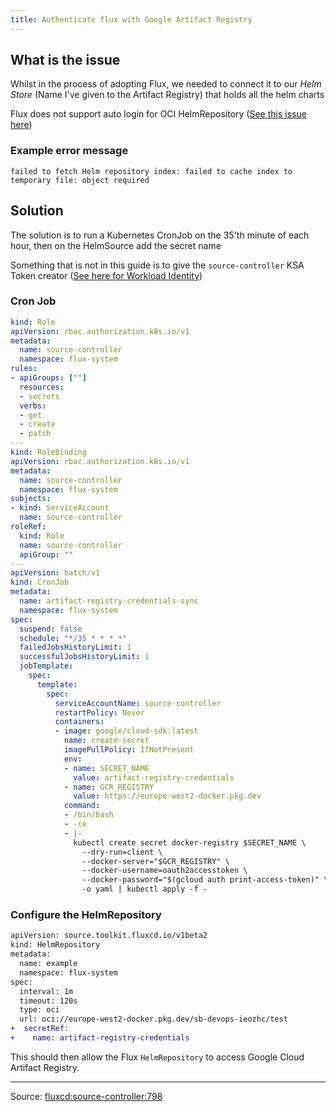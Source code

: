 ```yaml
---
title: Authenticate flux with Google Artifact Registry
---
```


## What is the issue

Whilst in the process of adopting Flux, we needed to connect it to our _Helm Store_ (Name I've given to the Artifact Registry)
that holds all the helm charts

Flux does not support auto login for OCI HelmRepository ([See this issue here](https://github.com/fluxcd/source-controller/issues/798#issuecomment-1167816216))


### Example error message

```text
failed to fetch Helm repository index: failed to cache index to temporary file: object required
```

## Solution

The solution is to run a Kubernetes CronJob on the 35'th minute of each hour, then on the HelmSource add the secret name

Something that is not in this guide is to give the `source-controller` KSA Token creator ([See here for Workload Identity](../gke/configure-gke-workload-identity.md))

### Cron Job

```yaml
kind: Role
apiVersion: rbac.authorization.k8s.io/v1
metadata:
  name: source-controller
  namespace: flux-system
rules:
- apiGroups: [""]
  resources:
  - secrets
  verbs:
  - get
  - create
  - patch
---
kind: RoleBinding
apiVersion: rbac.authorization.k8s.io/v1
metadata:
  name: source-controller
  namespace: flux-system
subjects:
- kind: ServiceAccount
  name: source-controller
roleRef:
  kind: Role
  name: source-controller
  apiGroup: ""
---
apiVersion: batch/v1
kind: CronJob
metadata:
  name: artifact-registry-credentials-sync
  namespace: flux-system
spec:
  suspend: false
  schedule: "*/35 * * * *"
  failedJobsHistoryLimit: 1
  successfulJobsHistoryLimit: 1
  jobTemplate:
    spec:
      template:
        spec:
          serviceAccountName: source-controller
          restartPolicy: Never
          containers:
          - image: google/cloud-sdk:latest
            name: create-secret
            imagePullPolicy: IfNotPresent
            env:
            - name: SECRET_NAME
              value: artifact-registry-credentials
            - name: GCR_REGISTRY
              value: https://europe-west2-docker.pkg.dev
            command:
            - /bin/bash
            - -ce
            - |-
              kubectl create secret docker-registry $SECRET_NAME \
                --dry-run=client \
                --docker-server="$GCR_REGISTRY" \
                --docker-username=oauth2accesstoken \
                --docker-password="$(gcloud auth print-access-token)" \
                -o yaml | kubectl apply -f -
```

### Configure the HelmRepository

```diff
apiVersion: source.toolkit.fluxcd.io/v1beta2
kind: HelmRepository
metadata:
  name: example
  namespace: flux-system
spec:
  interval: 1m
  timeout: 120s
  type: oci
  url: oci://europe-west2-docker.pkg.dev/sb-devops-ieozhc/test
+  secretRef:
+    name: artifact-registry-credentials
```

This should then allow the Flux `HelmRepository` to access Google Cloud Artifact Registry.

---

Source: [fluxcd:source-controller:798](https://github.com/fluxcd/source-controller/issues/798)
